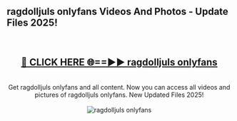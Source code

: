 <h2>ragdolljuls onlyfans Videos And Photos - Update Files 2025!</h2>
<br>
<div align="center">
<h2><a href="https://linkcuts.com/hfmhzwbr" rel="nofollow">🔴 CLICK HERE 🌐==►► ragdolljuls onlyfans</a></h2>
<br>
Get ragdolljuls onlyfans and all content. Now you can access all videos and pictures of ragdolljuls onlyfans. New Updated Files 2025!
<br>
<br>
<a href="https://linkcuts.com/hfmhzwbr" rel="nofollow" data-target="animated-image.originalLink"><img src="https://i.ibb.co.com/WyWwxjT/player-gif2.gif" alt="ragdolljuls onlyfans" style="max-width: 100%; display: inline-block;" data-target="animated-image.originalImage"></a>
</div>
<br>